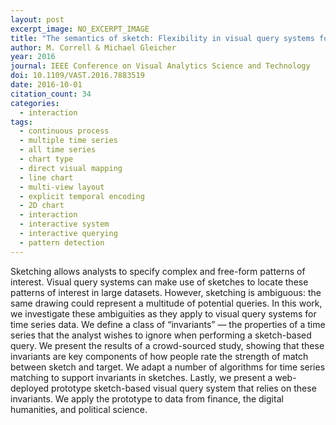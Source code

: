 ```yaml
---
layout: post
excerpt_image: NO_EXCERPT_IMAGE
title: "The semantics of sketch: Flexibility in visual query systems for time series data"
author: M. Correll & Michael Gleicher
year: 2016
journal: IEEE Conference on Visual Analytics Science and Technology
doi: 10.1109/VAST.2016.7883519
date: 2016-10-01
citation_count: 34
categories:
  - interaction
tags:
  - continuous process
  - multiple time series
  - all time series
  - chart type
  - direct visual mapping
  - line chart
  - multi-view layout
  - explicit temporal encoding
  - 2D chart
  - interaction
  - interactive system
  - interactive querying
  - pattern detection
---
```

Sketching allows analysts to specify complex and free-form patterns of interest. Visual query systems can make use of sketches to locate these patterns of interest in large datasets. However, sketching is ambiguous: the same drawing could represent a multitude of potential queries. In this work, we investigate these ambiguities as they apply to visual query systems for time series data. We define a class of “invariants” — the properties of a time series that the analyst wishes to ignore when performing a sketch-based query. We present the results of a crowd-sourced study, showing that these invariants are key components of how people rate the strength of match between sketch and target. We adapt a number of algorithms for time series matching to support invariants in sketches. Lastly, we present a web-deployed prototype sketch-based visual query system that relies on these invariants. We apply the prototype to data from finance, the digital humanities, and political science.
